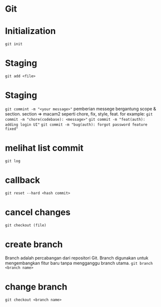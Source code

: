 # Git
# Initialization
```git init```

# Staging
```git add <file>```

# Staging
```git commint -m "<your message>"```
pemberian messege bergantung scope & section.
section => macam2 seperti chore, fix, style, feat.
for example:
```git commit -m "chore(codebase): <message>"```
```git commit -m "feat(auth): adding login UI"```
```git commit -m "bug(auth): forgot password feature fixed"```

# melihat list commit
```git log```
# callback 
```git reset --hard <hash commit>```
# cancel changes
```git checkout (file)```

# create branch
Branch adalah percabangan dari repositori Git. Branch digunakan untuk mengembangkan fitur baru tanpa mengganggu branch utama.
```git branch <branch name>```
# change branch 
```git checkout <branch name>```